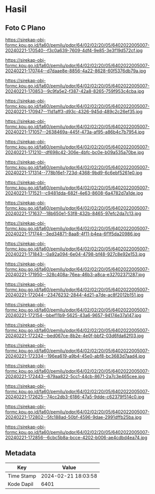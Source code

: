# Hasil

## Foto C Plano

https://sirekap-obj-formc.kpu.go.id/fa60/pemilu/pdpr/64/02/02/20/05/6402022005007-20240221-170540--f3c0a639-7609-4df4-9e85-3e3f19d572cf.jpg

https://sirekap-obj-formc.kpu.go.id/fa60/pemilu/pdpr/64/02/02/20/05/6402022005007-20240221-170744--d7daae8e-8856-4a22-8628-60f5376db79a.jpg

https://sirekap-obj-formc.kpu.go.id/fa60/pemilu/pdpr/64/02/02/20/05/6402022005007-20240221-170853--9c9fa5e2-f387-42a8-8265-759f953c4cba.jpg

https://sirekap-obj-formc.kpu.go.id/fa60/pemilu/pdpr/64/02/02/20/05/6402022005007-20240221-170947--11d1aff3-d93c-4326-945d-489c2c26ef35.jpg

https://sirekap-obj-formc.kpu.go.id/fa60/pemilu/pdpr/64/02/02/20/05/6402022005007-20240221-171057--2638469a-445f-473a-af95-a86b4c7b7954.jpg

https://sirekap-obj-formc.kpu.go.id/fa60/pemilu/pdpr/64/02/02/20/05/6402022005007-20240221-171210--df698c42-306e-4bfc-bc0e-b09a535a70be.jpg

https://sirekap-obj-formc.kpu.go.id/fa60/pemilu/pdpr/64/02/02/20/05/6402022005007-20240221-171314--778b16e1-723d-4368-9bd9-6c6ebf5261e0.jpg

https://sirekap-obj-formc.kpu.go.id/fa60/pemilu/pdpr/64/02/02/20/05/6402022005007-20240221-171521--c9481dda-682f-4e63-8608-6a4782d7a1de.jpg

https://sirekap-obj-formc.kpu.go.id/fa60/pemilu/pdpr/64/02/02/20/05/6402022005007-20240221-171637--18b650e1-53f8-432b-8465-97efc2da7c13.jpg

https://sirekap-obj-formc.kpu.go.id/fa60/pemilu/pdpr/64/02/02/20/05/6402022005007-20240221-171744--3ed34871-8aa8-4f11-b4ea-6f1f5da20986.jpg

https://sirekap-obj-formc.kpu.go.id/fa60/pemilu/pdpr/64/02/02/20/05/6402022005007-20240221-171843--0a92a094-6e04-4798-bf48-927c8e92e153.jpg

https://sirekap-obj-formc.kpu.go.id/fa60/pemilu/pdpr/64/02/02/20/05/6402022005007-20240221-171950--328c408a-76ea-46b3-a8ca-e32702371287.jpg

https://sirekap-obj-formc.kpu.go.id/fa60/pemilu/pdpr/64/02/02/20/05/6402022005007-20240221-172044--23476232-2844-4d21-a7de-ac8f2012b151.jpg

https://sirekap-obj-formc.kpu.go.id/fa60/pemilu/pdpr/64/02/02/20/05/6402022005007-20240221-172154--bbef11b9-5625-43a6-9657-94174e37a147.jpg

https://sirekap-obj-formc.kpu.go.id/fa60/pemilu/pdpr/64/02/02/20/05/6402022005007-20240221-172242--bed067ce-8b2e-4e0f-bbf2-03d6fda62f03.jpg

https://sirekap-obj-formc.kpu.go.id/fa60/pemilu/pdpr/64/02/02/20/05/6402022005007-20240221-172334--196ea619-a9b4-45e0-abf8-bc3683d7aad4.jpg

https://sirekap-obj-formc.kpu.go.id/fa60/pemilu/pdpr/64/02/02/20/05/6402022005007-20240221-172443--679aa822-5cc1-44cb-8671-2a7c3e465cee.jpg

https://sirekap-obj-formc.kpu.go.id/fa60/pemilu/pdpr/64/02/02/20/05/6402022005007-20240221-172625--74cc2db3-6186-47a5-9dde-c62379f514c0.jpg

https://sirekap-obj-formc.kpu.go.id/fa60/pemilu/pdpr/64/02/02/20/05/6402022005007-20240221-172802--5fc188ad-50bf-4596-9dae-2991dffb25ba.jpg

https://sirekap-obj-formc.kpu.go.id/fa60/pemilu/pdpr/64/02/02/20/05/6402022005007-20240221-172856--6cbc5b8a-bcce-4202-b006-ae4cdbd4ea74.jpg


## Metadata

| Key        | Value               |
| ---------- | ------------------- |
| Time Stamp | 2024-02-21 18:03:58 |
| Kode Dapil | 6401                |



